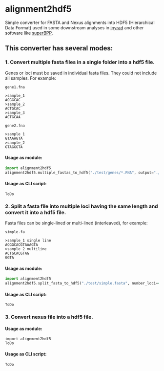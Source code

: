 # alignment2hdf5

Simple converter for FASTA and Nexus alignments into HDF5 (Hierarchical Data Format) used in some downstream analyses in [ipyrad](https://github.com/dereneaton/ipyrad) and other software like [superBPP](https://github.com/eaton-lab/superbpp).

## This converter has several modes:

### 1. Convert multiple fasta files in a single folder into a hdf5 file.

Genes or loci must be saved in individual fasta files. They could not include all samples. For example:

`gene1.fna`
```text
>sample_1
ACGGCAC
>sample_2
ACTGCAC
>sample_3
ACTGCAA
``` 
`gene2.fna`
```text
>sample_1
GTAAAGTA
>sample_2
GTAGGGTA
```

#### Usage as module:
```python
import alignment2hdf5
alignment2hdf5.multiple_fastas_to_hdf5("./test/genes/*.FNA", output="./test/alignment.hdf5")
```

#### Usage as CLI script:
```
ToDo
```

### 2. Split a fasta file into multiple loci having the same length and convert it into a hdf5 file.

Fasta files can be single-lined or multi-lined (interleaved), for example:

`simple.fa` 
```text
>sample_1 single line
ACGGCACGTAAAGTA
>sample_2 multiline
ACTGCACGTAG
GGTA
```

#### Usage as module:

```python
import alignment2hdf5
alignment2hdf5.split_fasta_to_hdf5("./test/simple.fasta", number_loci=4, output="./test.simple.hdf5")
```

#### Usage as CLI script:
```
ToDo
```

### 3. Convert nexus file into a hdf5 file.
#### Usage as module:
```
import alignment2hdf5
ToDo
```

#### Usage as CLI script:
```
ToDo
```